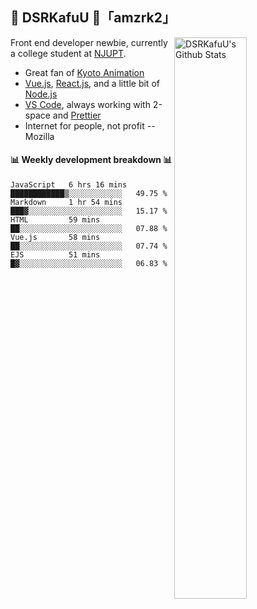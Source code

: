 ## 🍥 DSRKafuU 🍥「amzrk2」

<img align="right" alt="DSRKafuU's Github Stats" width="48%" src="https://github-readme-stats.vercel.app/api?username=amzrk2&count_private=true&show_icons=true&title_color=7793cc&icon_color=7793cc&text_color=595858&bg_color=ffffff" />

Front end developer newbie, currently a college student at [NJUPT](https://www.njupt.edu.cn).

- Great fan of [Kyoto Animation](https://www.kyotoanimation.co.jp)
- [Vue.js](https://vuejs.org), [React.js](https://reactjs.org), and a little bit of [Node.js](https://nodejs.org)
- [VS Code](https://code.visualstudio.com), always working with 2-space and [Prettier](https://prettier.io)
- Internet for people, not profit -- Mozilla

#### :bar_chart: Weekly development breakdown :bar_chart:

<!--START_SECTION:waka-->
```text
JavaScript   6 hrs 16 mins   ████████████▒░░░░░░░░░░░░   49.75 % 
Markdown     1 hr 54 mins    ███▓░░░░░░░░░░░░░░░░░░░░░   15.17 % 
HTML         59 mins         ██░░░░░░░░░░░░░░░░░░░░░░░   07.88 % 
Vue.js       58 mins         ██░░░░░░░░░░░░░░░░░░░░░░░   07.74 % 
EJS          51 mins         █▓░░░░░░░░░░░░░░░░░░░░░░░   06.83 % 
```
<!--END_SECTION:waka-->
